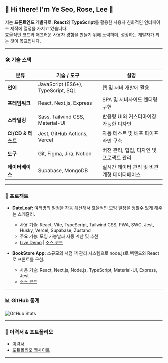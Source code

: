 ## 🌟 Hi there! I'm Ye Seo, Rose, Lee 👋

저는 **프론트엔드 개발자**로, **React**와 **TypeScript**를 활용한 사용자 친화적인 인터페이스 제작에 열정을 가지고 있습니다.  
효율적인 코드와 매끄러운 사용자 경험을 만들기 위해 노력하며, 성장하는 개발자가 되는 것이 목표입니다.

---
### 🛠 기술 스택
| 분류               | 기술 / 도구                           | 설명                                     |
|--------------------|--------------------------------------|------------------------------------------|
| **언어**          | JavaScript (ES6+), TypeScript, SQL   | 웹 및 서버 개발에 활용                   |
| **프레임워크**     | React, Next.js, Express              | SPA 및 서버사이드 렌더링 구현             |
| **스타일링**       | Sass, Tailwind CSS, Material-UI      | 반응형 UI와 커스터마이징 가능한 디자인   |
| **CI/CD & 테스트** | Jest, GitHub Actions, Vercel         | 자동 테스트 및 배포 파이프라인 구축       |
| **도구**          | Git, Figma, Jira, Notion             | 버전 관리, 협업, 디자인 및 프로젝트 관리 |
| **데이터베이스**   | Supabase, MongoDB                    | 실시간 데이터 관리 및 비관계형 데이터베이스 |

<!--
#### 활용 예시
- **React & TypeScript**: 개인 포트폴리오 제작 및 데이터 시각화 프로젝트에 활용.
- **Three.js**: 3D 인터랙션을 구현한 웹 애플리케이션 제작 경험.
- **Supabase**: 실시간 데이터베이스 관리 및 사용자 인증 기능 구현.
- **Vercel**: 포트폴리오 및 클라이언트 프로젝트를 빠르고 안정적으로 배포.
- **Next.js & Vercel**: SSR 및 정적 사이트 생성 기능을 활용해 성능 최적화된 웹사이트 배포.
- **GitHub Actions와 Vercel**: 테스트 스크립트를 실행하여 코드 안정성 검증을 실행하고, Merge 후 Vercel에 자동 배포 트리거.
- **Docker 기반 배포**:
   - Docker Compose를 사용하여 개발, 테스트, 프로덕션 환경의 일관성을 유지.
   - AWS EC2와 Nginx를 활용한 리버스 프록시 설정으로 트래픽 관리.
- **Netlify를 활용한 Jamstack 배포**:
   - 정적 사이트 생성(SSR) 프로젝트에 대해 Netlify를 활용해 CI/CD 파이프라인 구현.
   - 자동 SSL 인증서 갱신 및 글로벌 CDN 제공.
- **Jest**:
   - Jest로 React 컴포넌트 스냅샷 테스트 작성 경험.
   - API 통신 로직의 모의(Mock) 테스트를 통해 비즈니스 로직 검증.
-->

---

### 🚀 프로젝트
- **DateLeaf:**
  여러명의 일정을 자동 계산해서 효율적인 모임 일정을 정할수 있게 해주는 스케쥴러.
  - 사용 기술: React, Vite, TypeScript, Tailwind CSS, PWA, SWC, Jest, Husky, Vercel, Supabase, Zustand
  - 주요 기능: 모임 가능날짜 자동 계산 및 추천
  - [Live Demo](https://www.date-leaf.com/) | [소스 코드](https://github.com/imaginer-dev/DateLeaf)

- **BookStore App:**
  소규모의 서점 책 관리 시스템으로 node.js로 벡엔드와 React로 프론트를 구현.
  - 사용 기술: React, Next.js, Node.js, TypeScript, Material-UI, Express, Jest
  - [소스 코드](https://github.com/Rose4tune/bookstore-app)
<!--
- **[Team Collaboration App](#):**
  팀 프로젝트 관리 애플리케이션으로 유닛 테스트와 통합 테스트를 구현하여 코드 안정성을 확보.  
  - **테스트 도구**: Jest를 사용해 주요 컴포넌트 및 API 로직에 대한 테스트 작성.
  - **CI/CD**: GitHub Actions를 통해 테스트 자동 실행 및 배포.
-->
---

### 📊 GitHub 통계
![GitHub Stats](https://github-readme-stats.vercel.app/api?username=Rose4tune&show_icons=true&bg_color=90,ffeff5,dbfaf8,dbfaf8,dbfaf8&title_color=ff4690&text_color=777173&show_icons=true&icon_color=46b1ef)
<!--
![Top Languages](https://github-readme-stats.vercel.app/api/top-langs/?username=Rose4tune&layout=compact&bg_color=90,ffeff5,dbfaf8,dbfaf8,dbfaf8&title_color=ff4690&text_color=#777173)
-->

---

### 📄 이력서 & 포트폴리오
- [이력서](https://drive.google.com/file/d/1iG79EtHSKrckGNb-jtHRLlPKRnZ6eEzT/view?usp=sharing)
- [포트폴리오 웹사이트](https://www.dlfly.seoul.kr/)

---
<!--
### 🌱 함께하고 싶으신가요?
- [LinkedIn](#)
- [블로그](#)-->
